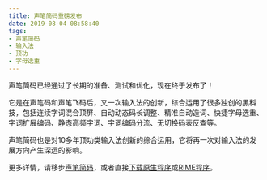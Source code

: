 ```yaml
---
title: 声笔简码重磅发布
date: 2019-08-04 08:58:40
tags:
- 声笔简码
- 输入法
- 顶功
- 字母选重
---
```


声笔简码已经通过了长期的准备、测试和优化，现在终于发布了！

它是在声笔码和声笔飞码后，又一次输入法的创新，综合运用了很多独创的黑科技，包括连续字词混合顶屏、自动动态码长调整、精准自动造词、快捷字母选重、字词扩展编码、静态高频字词、字词编码分流、无切换码表反查等。

声笔简码也是对10多年顶功类输入法创新的综合运用，它将再一次对输入法的发展方向产生深远的影响。

更多详情，请移步[声笔简码](https://sbxlm.github.io/sbjm/)，或者直接[下载原生程序](https://github.com/sbxlm/sbxlm.github.io/releases/tag/Sbjm)或[RIME程序](https://github.com/sbxlm/sbxlm.github.io/releases/tag/20190723)。


